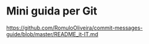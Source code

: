 # Mini guida per Git

https://github.com/RomuloOliveira/commit-messages-guide/blob/master/README_it-IT.md